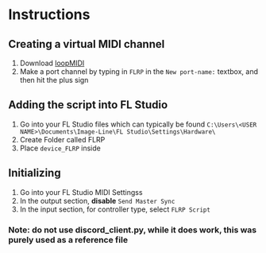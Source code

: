 # Instructions

## Creating a virtual MIDI channel

1. Download [loopMIDI](https://www.tobias-erichsen.de/software/loopmidi.html)
2. Make a port channel by typing in `FLRP` in the `New port-name:` textbox, and then hit the plus sign

## Adding the script into FL Studio

1. Go into your FL Studio files which can typically be found `C:\Users\<USER NAME>\Documents\Image-Line\FL Studio\Settings\Hardware\`
2. Create Folder called FLRP
3. Place `device_FLRP` inside

## Initializing

1. Go into your FL Studio MIDI Settingss
2. In the output section, **disable** `Send Master Sync`
3. In the input section, for controller type, select `FLRP Script`

### Note: do not use discord_client.py, while it does work, this was purely used as a reference file
